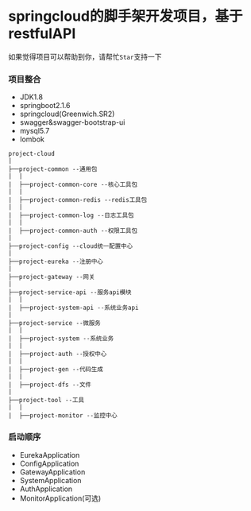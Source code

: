 # springcloud的脚手架开发项目，基于restfulAPI
如果觉得项目可以帮助到你，请帮忙`Star`支持一下

### 项目整合
* JDK1.8
* springboot2.1.6
* springcloud(Greenwich.SR2)
* swagger&swagger-bootstrap-ui
* mysql5.7
* lombok

```
project-cloud
|
├──project-common --通用包
|  |
|  ├──project-common-core --核心工具包
|  |
|  ├──project-common-redis --redis工具包
|  |
|  ├──project-common-log --日志工具包
|  |
|  ├──project-common-auth --权限工具包
|
├──project-config --cloud统一配置中心
|
├──project-eureka --注册中心
|
├──project-gateway --网关
|
├──project-service-api --服务api模块
|  |
|  ├──project-system-api --系统业务api
|
├──project-service --微服务
|  |
|  ├──project-system --系统业务
|  |
|  ├──project-auth --授权中心
|  |
|  ├──project-gen --代码生成
|  |
|  ├──project-dfs --文件
|
├──project-tool --工具
|  |
|  ├──project-monitor --监控中心

```


### 启动顺序
* EurekaApplication
* ConfigApplication
* GatewayApplication
* SystemApplication
* AuthApplication
* MonitorApplication(可选)
